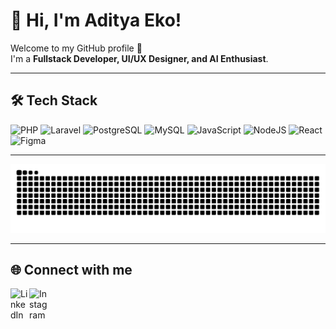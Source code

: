 # 👋 Hi, I'm Aditya Eko!

Welcome to my GitHub profile 🚀  
I'm a **Fullstack Developer, UI/UX Designer, and AI Enthusiast**.  

---
## 🛠️ Tech Stack
![PHP](https://img.shields.io/badge/Code-PHP-777bb4?logo=php&logoColor=white)
![Laravel](https://img.shields.io/badge/Framework-Laravel-f55247?logo=laravel&logoColor=white)
![PostgreSQL](https://img.shields.io/badge/Database-PostgreSQL-336791?logo=postgresql&logoColor=white)
![MySQL](https://img.shields.io/badge/Database-MySQL-4479A1?logo=mysql&logoColor=white)
![JavaScript](https://img.shields.io/badge/Code-JavaScript-yellow?logo=javascript)
![NodeJS](https://img.shields.io/badge/Backend-Node.js-green?logo=node.js)
![React](https://img.shields.io/badge/Frontend-React-blue?logo=react)
![Figma](https://img.shields.io/badge/Design-Figma-pink?logo=figma)

---

![GitHub Snake](https://raw.githubusercontent.com/adityaeks/adityaeks/output/snake.svg)

---

## 🌐 Connect with me
[<img align="left" alt="LinkedIn" width="30px" src="https://cdn.jsdelivr.net/gh/devicons/devicon/icons/linkedin/linkedin-original.svg" />](https://linkedin.com/in/mohammad-aditya-eko-saputra-78b1ba266)
[<img align="left" alt="Instagram" width="30px" src="https://cdn.jsdelivr.net/gh/simple-icons/simple-icons/icons/instagram.svg" />](https://www.instagram.com/_adityaeks)

<br clear="left"/>


